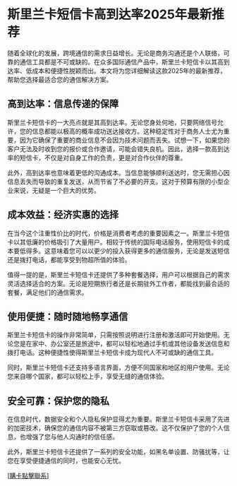 # 斯里兰卡短信卡高到达率2025年最新推荐

随着全球化的发展，跨境通信的需求日益增长。无论是商务沟通还是个人联络，可靠的通信工具都是不可或缺的。在众多国际通信产品中，斯里兰卡短信卡以其高到达率、低成本和便捷性脱颖而出。本文将为您详细解读这款2025年的最新推荐，帮助您选择最适合您的通信解决方案。

## 高到达率：信息传递的保障

斯里兰卡短信卡的一大亮点就是其高到达率。无论您身处何地，只要网络信号允许，您的信息都能以极高的概率成功送达接收方。这种稳定性对于商务人士尤为重要，因为它确保了重要的商业信息不会因为技术问题而丢失。试想一下，如果您的客户无法及时收到您的报价或合作邀请，可能会错失良机。因此，选择一款高到达率的短信卡，不仅是对自身工作的负责，更是对合作伙伴的尊重。

此外，高到达率也意味着更低的沟通成本。当信息能够顺利送达时，您无需担心因信息丢失而导致的重复发送，从而节省了不必要的开支。这对于预算有限的小型企业来说，无疑是一个巨大的优势。

## 成本效益：经济实惠的选择

在当今这个注重性价比的时代，价格是消费者考虑的重要因素之一。斯里兰卡短信卡以其低廉的价格吸引了大量用户。相较于传统的国际电话服务，使用短信卡的成本要低得多。这意味着您可以以更少的投入获得更多的通信服务，无论是发送短信还是拨打电话，都能享受到物超所值的体验。

值得一提的是，斯里兰卡短信卡还提供了多种套餐选择，用户可以根据自己的需求灵活选择适合的方案。无论是短期旅行者还是长期驻外工作者，都能找到最合适的套餐，满足他们的通信需求。

## 使用便捷：随时随地畅享通信

斯里兰卡短信卡的操作非常简单，只需按照说明进行注册和激活即可开始使用。无论您是在家中、办公室还是旅途中，都可以轻松地通过手机或其他设备发送信息和拨打电话。这种便捷性使得斯里兰卡短信卡成为现代人不可或缺的通信工具。

同时，斯里兰卡短信卡还支持多语言界面，方便不同国家和地区的用户使用。无论您来自哪个国家，都可以轻松上手，享受无缝的通信体验。

## 安全可靠：保护您的隐私

在信息时代，数据安全和个人隐私保护显得尤为重要。斯里兰卡短信卡采用了先进的加密技术，确保您的通信内容不被第三方窃取或篡改。这不仅保护了您的个人信息，也增强了您与他人沟通时的信任感。

此外，斯里兰卡短信卡还提供了一系列的安全功能，如黑名单设置、防骚扰等，让您在享受便捷通信的同时，也能安心无忧。

[[購卡點擊聯系](https://t.me/s/SXDXQF)]